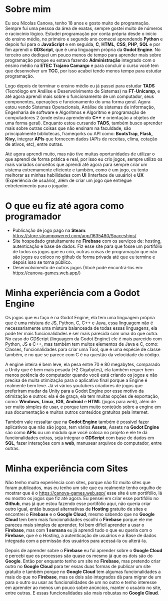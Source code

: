 # Sobre mim
Eu sou Nícolas Canova, tenho 18 anos e gosto muito de programação. Sempre fui uma pessoa da área de exatas, sempre gostei muito de números e raciocínio lógico.
Estudei programação por conta própria desde o início do ensino médio, no primeiro e segundo ano comecei aprendendo **Python** e depois fui para o **JavaScript** e em seguida, **C**, **HTML**, **CSS**, **PHP**, **SQL** e por fim aprendi o **GDScript**, que é uma linguagem própria da **Godot Engine**. No terceiro ano dediquei um pouco menos de tempo para aprender mais sobre programação porque eu estava fazendo **Administração** integrado com o ensino médio na **ETEC Trajano Camargo** e para concluir o curso você tem que desenvolver um **TCC**, por isso acabei tendo menos tempo para estudar programação.

Logo depois de terminar o ensino médio eu já passei para estudar **TADS** (Tecnólogo em Análise e Desenvolvimento de Sistemas) na **FT-Unicamp**, e até agora aprendi mais sobre o funcionamento de um computador, seus componentes, operações e funcionamento do uma forma geral. Agora estou vendo Sistemas Operacionais, Análise de sistemas de informação, Engenharia de software e Algoritmos e Algoritmo e programação de computadores 2 (onde estou aprendendo **C++** e orientação a objetos de uma forma geral). Enquanto estou cursando **TADS**, também busco aprender mais sobre outras coisas que não ensinam na faculdade, são principalmente bibliotecas, frameqorks ou API como: **BootsTrap**, **Flask, Kivy**, integrar **APIs** que fornecem dados (APIs de receitas, clima, cotação de ativos, etc), entre outras.

Até agora aprendi muito, mas não tive muitas oportunidades de utilizar o que aprendi de forma prática e real, por isso eu crio jogos, sempre utilizo os mais variados conceitos que aprendi até agora para sempre criar um sistema extremamente eficiente e também, como é um jogo, eu tento melhorar as minhas habilidades com **UI** (Interface de usuário) e **UX** (Experiência de usuário), além de criar um jogo que entregue entretenimento para o jogador.


# O que eu fiz até agora como programador
* Publicação de jogo pago na **Steam**: <https://store.steampowered.com/app/1635480/Spaceships/>
* Site hospedado gratuitamente no **Firebase** com os serviços de: hosting, autenticação e base de dados. Fiz esse site para que fosse um portifólio de todos os jogos que eu crio, outras coisas de programação que não são jogos eu coloco no github de forma privada até que eu termine e depois isso se torna público.
* Desenvolvimento de outros jogos (Você pode encontrá-los em: <https://canova-games.web.app/>)

# Minha experiência com a Godot Engine
Os jogos que eu faço é na Godot Engine, ela tem uma linguagem própria que é uma mistura de JS, Python, C, C++ e Java, essa linguagem não é necessariamente uma mistura balanceada de todas essas linguagens, ela pode ter mais funcionalidades e ser mais parecida com uma do que outra. No caso do GDScript (linguagem da Godot Engine) ele é mais parecido com Python, JS e C++, mas também tem muitos elementos de Java e C, como: Classes, funcionalidades para criar uma Tool, que é uma espécie de classe também, e no que se parece com C é na questão da velocidade do código.

A engine inteira é bem leve, ela pesa entre 70 e 80 megabytes, comparado a Unity que é bem mais pesada (+2 Gigabytes), ela também requer bem menos potência do computador quando você está criando os jogos e não precisa de muita otimização para o aplicativo final porque a Engine é realmente bem leve. Já ví vários youtubers criadores de jogos que preferiram mudar da Unity para a Godot Engine por esse motivo da otimização e outros: ela é de graça, ela tem muitas opções de exportação, como: **Windows**, **Linux**, **IOS**, **Android** e **HTML** (jogos para web), além de ser muito simples de usar, e porque tem muito conteúdo sobre a engine em sua documentação e muitos outros conteúdos gratuitos pela internet.

Também vale ressaltar que na **Godot Engine** também é possível fazer aplicativos que não são jogos, tem vários **Assets**, Assets na **Godot Engine** são como **APIs** ou um módulo que você coloca no projeto e ele te dá funcionalidades extras, seja integrar o **GDScript** com base de dados em **SQL**, fazer interações com a **web**, manusear arquivos do computador, entre outras.

# Minha experiência com Sites
Não tenho muita experiência com sites, porque não fiz muito sites que foram publicados, mas eu tenho um site que eu realmente tenho orgulho de mostrar que é o <https://canova-games.web.app/> esse site é um portifólio, lá eu mostro os jogos que fiz até agora. Eu pensei em criar esse portifólio no **Github**, mas já que estou fazendo esse portifólio aqui, não queria criar outro igual, então busquei alternativas de **Hosting** gratuito de sites e encontrei o **Firebase** e o **Google Cloud**, mesmo sabendo que no **Google Cloud** tem bem mais funcionalidades escolhi o **Firebase** porque ele me pareceu mais simples de aprender, foi bem difícil aprender a usar o **Firebase**, mas com **1 semana** eu já aprendi tudo o que eu queria com o **Firebase**, que é o Hosting, a autenticação de usuários e a Base de dados integrada com a permissão dos usuários para acessá-la ou alterá-la.

Depois de aprender sobre o **Firebase** eu fui aprender sobre o **Google Cloud** e percebi que os processos são quase os mesmo já que os dois são do **Google**. Então por enquanto tenho um site no **Firebase**, mas pretendo criar outro no **Google Cloud** para ter essas duas formas de publicar um site gratuito e também porque no **Google Cloud** tem algumas funcionalidades a mais do que no **Firebase**, mas os dois são integrados dá para migrar de um para o outro ou usar as funcionalidades de um no outro e tenho interesse em aprender ao menos um pouco sobre anúncios, manter o usuário no site, entre outras. E essas funcionalidades são mais robustas no **Google Cloud**.


